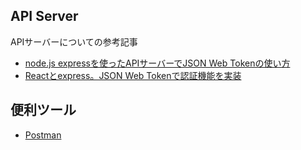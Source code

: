 ## API Server
APIサーバーについての参考記事
- [node.js expressを使ったAPIサーバーでJSON Web Tokenの使い方](https://weblion303.net/1215/)
- [Reactとexpress。JSON Web Tokenで認証機能を実装](https://weblion303.net/1225/)

## 便利ツール
- [Postman](https://www.webprofessional.jp/master-api-workflow-postman/)